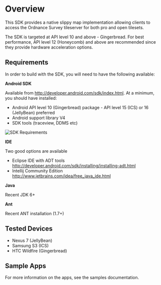 # Overview #

This SDK provides a native slippy map implementation allowing clients to access the Ordnance Survey tileserver for both pro and open tilesets.

The SDK is targeted at API level 10 and above - Gingerbread. For best performance, API level 12 (Honeycomb) and above are recommended since they provide hardware acceleration options.



## Requirements ##

In order to build with the SDK, you will need to have the following available:  

__Android SDK__

Available from <http://developer.android.com/sdk/index.html>. At a minimum, you should have installed:


- Android API level 10 (Gingerbread) package - API level 15 (ICS) or 16 (JellyBean) preferred
- Android support library V4
- SDK tools (traceview, DDMS etc)

![SDK Requirements](https://raw.github.com/OrdnanceSurvey/ordnancesurvey-android-sdk/master/android.sdk.requirements.png)

__IDE__

Two good options are available

- Eclipse IDE with ADT tools <http://developer.android.com/sdk/installing/installing-adt.html>
- Intellij Community Edition <http://www.jetbrains.com/idea/free_java_ide.html>

__Java__

Recent JDK 6+

__Ant__

Recent ANT installation (1.7+)
 


## Tested Devices ##

- Nexus 7 (JellyBean)
- Samsung S3 (ICS)
- HTC Wildfire (Gingerbread)

## Sample Apps ##

For more information on the apps, see the samples documentation.
